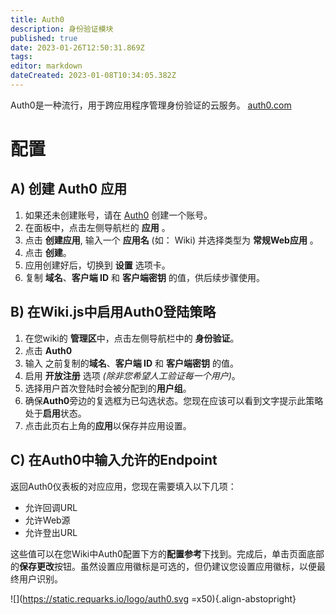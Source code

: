 ```yaml
---
title: Auth0
description: 身份验证模块
published: true
date: 2023-01-26T12:50:31.869Z
tags: 
editor: markdown
dateCreated: 2023-01-08T10:34:05.382Z
---
```


Auth0是一种流行，用于跨应用程序管理身份验证的云服务。
[auth0.com](https://auth0.com)

# 配置

## A) 创建 Auth0 应用

1. 如果还未创建账号，请在 [Auth0](https://auth0.com/) 创建一个账号。
1. 在面板中，点击左侧导航栏的 **应用** 。
1. 点击 **创建应用**, 输入一个 **应用名** (如： Wiki) 并选择类型为 **常规Web应用** 。
1. 点击 **创建**。
1. 应用创建好后，切换到 **设置** 选项卡。
1. 复制 **域名**、**客户端 ID** 和 **客户端密钥** 的值，供后续步骤使用。

## B) 在Wiki.js中启用Auth0登陆策略

1. 在您wiki的 **管理区**中，点击左侧导航栏中的 **身份验证**。
1. 点击 **Auth0**
1. 输入 之前复制的**域名**、**客户端 ID** 和 **客户端密钥** 的值。
1. 启用 **开放注册** 选项 *(除非您希望人工验证每一个用户)*。
1. 选择用户首次登陆时会被分配到的**用户组**。
1. 确保**Auth0**旁边的复选框为已勾选状态。您现在应该可以看到文字提示此策略处于**启用**状态。
1. 点击此页右上角的**应用**以保存并应用设置。

## C) 在Auth0中输入允许的Endpoint

返回Auth0仪表板的对应应用，您现在需要填入以下几项：
- 允许回调URL
- 允许Web源
- 允许登出URL

这些值可以在您Wiki中Auth0配置下方的**配置参考**下找到。完成后，单击页面底部的**保存更改**按钮。虽然设置应用徽标是可选的，但仍建议您设置应用徽标，以便最终用户识别。

![](https://static.requarks.io/logo/auth0.svg =x50){.align-abstopright}
  